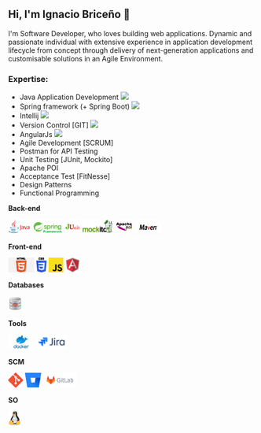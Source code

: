 ## Hi, I'm Ignacio Briceño 👋
I'm Software Developer, who loves building web applications. Dynamic and passionate individual with extensive experience in application development lifecycle from concept through delivery of next-generation applications and customisable solutions in an Agile Environment.

### Expertise:
- Java Application Development <img src="https://img.icons8.com/color/20/000000/java-coffee-cup-logo.png"/>
- Spring framework (+ Spring Boot) <img src="https://img.icons8.com/color/20/000000/spring-logo.png"/>
- Intellij <img src="https://img.icons8.com/color/20/000000/intellij-idea.png"/>
- Version Control [GIT] <img src="https://img.icons8.com/color/20/000000/git.png"/>
- AngularJs <img src="https://img.icons8.com/color/20/000000/angularjs.png"/>
- Agile Development [SCRUM]
- Postman for API Testing
- Unit Testing [JUnit, Mockito]
- Apache POI
- Acceptance Test [FitNesse]
- Design Patterns
- Functional Programming

**Back-end**

<code><img height="30" src="https://github.com/estebanbri/estebanbri/blob/master/assets/java.jpeg"></code>
<code><img height="30" src="https://github.com/estebanbri/estebanbri/blob/master/assets/spring.png"></code>
<code><img height="30" src="https://github.com/estebanbri/estebanbri/blob/master/assets/junit.png"></code>
<code><img height="30" src="https://github.com/estebanbri/estebanbri/blob/master/assets/mockito.jpg"></code>
<code><img height="30" src="https://github.com/estebanbri/estebanbri/blob/master/assets/apache-poi.jpg"></code>
<code><img height="30" src="https://github.com/estebanbri/estebanbri/blob/master/assets/maven.jpg"></code>

**Front-end**

<code><img height="30" src="https://github.com/estebanbri/estebanbri/blob/master/assets/html.png"></code>
<code><img height="30" src="https://github.com/estebanbri/estebanbri/blob/master/assets/css3.png"></code>
<code><img height="30" src="https://github.com/estebanbri/estebanbri/blob/master/assets/js.png"></code>
<code><img height="30" src="https://github.com/estebanbri/estebanbri/blob/master/assets/angularjs.png"></code>

**Databases**

<code><img height="30" src="https://github.com/estebanbri/estebanbri/blob/master/assets/oracle.png"></code>

**Tools**

<code><img height="30" src="https://github.com/estebanbri/estebanbri/blob/master/assets/docker.png"></code>
<code><img height="30" src="https://github.com/estebanbri/estebanbri/blob/master/assets/jira.png"></code>

**SCM**

<code><img height="30" src="https://github.com/estebanbri/estebanbri/blob/master/assets/git.png"></code>
<code><img height="30" src="https://github.com/estebanbri/estebanbri/blob/master/assets/bitbucket.svg"></code>
<code><img height="30" src="https://github.com/estebanbri/estebanbri/blob/master/assets/gitlab.png"></code>

**SO**

<code><img height="30" src="https://github.com/estebanbri/estebanbri/blob/master/assets/linux.svg"></code>

